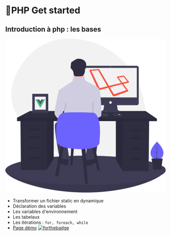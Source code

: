 # 🚀PHP Get started

## Introduction à php : les bases
![cover](./asset/cover.svg)

* Transformer un fichier static en dynamique
* Déclaration des variables
* Les variables d'environnement
* Les tabelaux
* Les itérations : ```for, foreach, while```
* [Page démo](https://giusmili.github.io/PHP-started-2425/)
[![forthebadge](https://forthebadge.com/images/badges/license-mit.svg)](https://forthebadge.com)